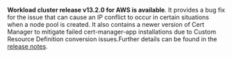 **Workload cluster release v13.2.0 for AWS is available**. It provides a bug fix for the issue that can cause an IP conflict to occur in certain situations when a node pool is created. It also contains a newer version of Cert Manager to mitigate failed cert-manager-app installations due to Custom Resource Definition conversion issues.Further details can be found in the [release notes](https://docs.giantswarm.io/changes/workload-cluster-releases-aws/releases/aws-v13.2.0/).
